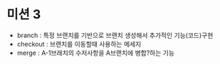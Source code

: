 # 미션 3
* branch : 특정 브랜치를 기반으로 브랜치 생성해서 추가적인 기능(코드)구현
* checkout : 브랜치를 이동할때 사용하는 메세지
* merge : A-1브래치의 수저사항을 A브랜치에 병합?하는 기능
